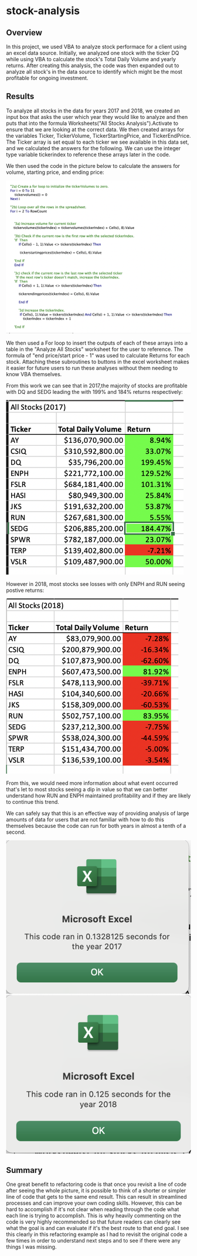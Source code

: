 # stock-analysis

## Overview 

In this project, we used VBA to analyze stock performace for a client using an excel data source. Initially, we analyzed one stock with the ticker DQ while using VBA to calculate the stock's Total Daily Volume and yearly returns. After creating this analysis, the code was then expanded out to analyze all stock's in the data source to identify which might be the most profitable for ongoing investment. 

## Results 

To analyze all stocks in the data for years 2017 and 2018, we created an input box that asks the user which year they would like to analyze and then puts that into the formula Worksheets("All Stocks Analysis").Activate to ensure that we are looking at the correct data. We then created arrays for the variables Ticker, TickerVolume, TickerStartingPrice, and TickerEndPrice. The Ticker array is set equal to each ticker we see available in this data set, and we calculated the answers for the following. We can use the integer type variable tickerindex to reference these arrays later in the code. 

We then used the code in the picture below to calculate the answers for volume, starting price, and ending price: 

![Code](code.png)

We then used a For loop to insert the outputs of each of these arrays into a table in the "Analyze All Stocks" worksheet for the user to reference. The formula of "end price/start price - 1" was used to calculate Returns for each stock. Attaching these subroutines to buttons in the excel worksheet makes it easier for future users to run these analyses without them needing to know VBA themselves. 

From this work we can see that in 2017,the majority of stocks are profitable with DQ and SEDG leading the with 199% and 184% returns respectively: 

![2017](2017.png)

However in 2018, most stocks see losses with only ENPH and RUN seeing postive returns: 

![2018](2018.png)

From this, we would need more information about what event occurred that's let to most stocks seeing a dip in value so that we can better understand how RUN and ENPH maintained profitability and if they are likely to continue this trend. 

We can safely say that this is an effective way of providing analysis of large amounts of data for users that are not familiar with how to do this themselves because the code can run for both years in almost a tenth of a second. 

![VBA_Challenge_2017](VBA_Challenge_2017.png) ![VBA_Challenge_2018](VBA_Challenge_2018.png) 


## Summary

One great benefit to refactoring code is that once you revisit a line of code after seeing the whole picture, it is possible to think of a shorter or simpler line of code that gets to the same end result. This can result in streamlined processes and can improve your own coding skills. However, this can be hard to accomplish if it's not clear when reading through the code what each line is trying to accomplish. This is why heavily commenting on the code is very highly recommended so that future readers can clearly see what the goal is and can evaluate if it's the best route to that end goal. I see this clearly in this refactoring example as I had to revisit the original code a few times in order to understand next steps and to see if there were any things I was missing. 
